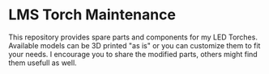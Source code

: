 # LMS Torch Maintenance

This repository provides spare parts and components for my LED Torches.
Available models can be 3D printed "as is" or you can customize them to
fit your needs. I encourage you to share the modified parts, others
might find them usefull as well.
